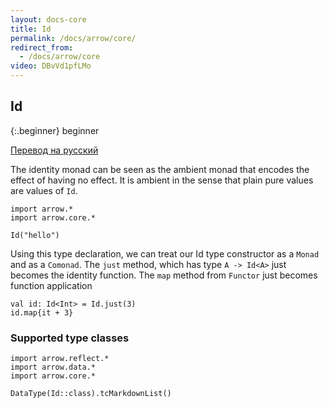```yaml
---
layout: docs-core
title: Id
permalink: /docs/arrow/core/
redirect_from:
  - /docs/arrow/core
video: DBvVd1pfLMo
---
```


## Id

{:.beginner}
beginner

[Перевод на русский](/docs/arrow/core/id/ru/)

The identity monad can be seen as the ambient monad that encodes the effect of having no effect.
It is ambient in the sense that plain pure values are values of `Id`.

```kotlin:ank
import arrow.*
import arrow.core.*

Id("hello")
```

Using this type declaration, we can treat our Id type constructor as a `Monad` and as a `Comonad`.
The `just` method, which has type `A -> Id<A>` just becomes the identity function. The `map` method
from `Functor` just becomes function application

```kotlin:ank
val id: Id<Int> = Id.just(3)
id.map{it + 3}
```

### Supported type classes

```kotlin:ank:replace
import arrow.reflect.*
import arrow.data.*
import arrow.core.*

DataType(Id::class).tcMarkdownList()
```
